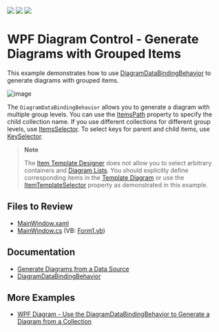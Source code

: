 <!-- default badges list -->
![](https://img.shields.io/endpoint?url=https://codecentral.devexpress.com/api/v1/VersionRange/205897262/22.2.3%2B)
[![](https://img.shields.io/badge/Open_in_DevExpress_Support_Center-FF7200?style=flat-square&logo=DevExpress&logoColor=white)](https://supportcenter.devexpress.com/ticket/details/T828518)
[![](https://img.shields.io/badge/📖_How_to_use_DevExpress_Examples-e9f6fc?style=flat-square)](https://docs.devexpress.com/GeneralInformation/403183)
<!-- default badges end -->

# WPF Diagram Control - Generate Diagrams with Grouped Items

This example demonstrates how to use [DiagramDataBindingBehavior](https://docs.devexpress.com/WPF/DevExpress.Xpf.Diagram.DiagramDataBindingBehavior) to generate diagrams with grouped items.

![image](https://github.com/DevExpress-Examples/wpf-generate-diagram-with-grouped-items/assets/65009440/177712fa-3b7f-40ab-ac5e-3415e35744c3)

The `DiagramDataBindingBehavior` allows you to generate a diagram with multiple group levels. You can use the [ItemsPath](https://docs.devexpress.com/WPF/DevExpress.Xpf.Diagram.DiagramDataBindingBehaviorBase.ItemsPath) property to specify the child collection name. If you use different collections for different group levels, use [ItemsSelector](https://docs.devexpress.com/WPF/DevExpress.Xpf.Diagram.DiagramDataBindingBehaviorBase.ItemsSelector). To select keys for parent and child items, use [KeySelector](https://docs.devexpress.com/WPF/DevExpress.Xpf.Diagram.DiagramDataBindingBehaviorBase.KeySelector).

> **Note**
> 
> The [Item Template Designer](https://docs.devexpress.com/WPF/117615/controls-and-libraries/diagram-control/data-binding/item-template-designer) does not allow you to select arbitrary containers and [Diagram Lists](https://docs.devexpress.com/WPF/DevExpress.Xpf.Diagram.DiagramList). You should explicitly define corresponding items in the [Template Diagram](https://docs.devexpress.com/WPF/DevExpress.Xpf.Diagram.DiagramDataBindingBehaviorBase.TemplateDiagram) or use the [ItemTemplateSelector](https://docs.devexpress.com/WPF/DevExpress.Xpf.Diagram.DiagramDataBindingBehaviorBase.ItemTemplateSelector) property as demonstrated in this example.

## Files to Review

- [MainWindow.xaml](./CS/DiagramNestedItemsExample/MainWindow.xaml)
- [MainWindow.cs](./CS/DiagramNestedItemsExample/MainWindow.xaml.cs) (VB: [Form1.vb](./VB/DiagramNestedItemsExample/MainWindow.xaml.vb))

## Documentation

* [Generate Diagrams from a Data Source](https://docs.devexpress.com/WPF/118578/controls-and-libraries/diagram-control/data-binding/generating-diagrams-from-a-data-source)
* [DiagramDataBindingBehavior](https://docs.devexpress.com/WPF/DevExpress.Xpf.Diagram.DiagramDataBindingBehavior)

## More Examples

* [WPF Diagram - Use the DiagramDataBindingBehavior to Generate a Diagram from a Collection](https://github.com/DevExpress-Examples/wpf-diagram-use-diagramdatabindingbehavior-to-generate-diagram-from-collection)
